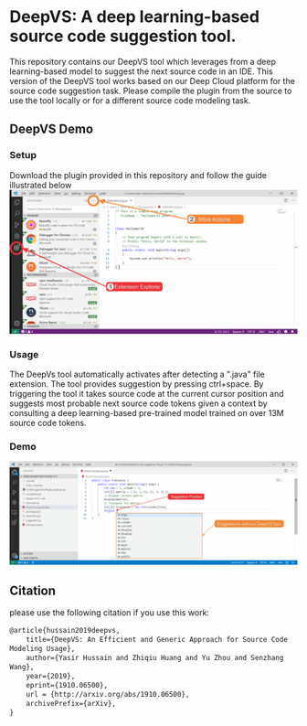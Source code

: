 # DeepVS: A deep learning-based source code suggestion tool.

This repository contains our DeepVS tool which leverages from a deep learning-based model to suggest the next source code in an IDE. 
This version of the DeepVS tool works based on our Deep Cloud platform for the source code suggestion task. Please compile the plugin from the source to use the tool locally or for a different source code modeling task.

## DeepVS Demo

### Setup
Download the plugin provided in this repository and follow the guide illustrated below
![DeepVS Setup Demo](Demo/setup.gif)

### Usage
The DeepVs tool automatically activates after detecting a ".java" file extension. The tool provides suggestion by pressing ctrl+space.
By triggering the tool it takes source code at the current cursor position and suggests most probable next source code tokens given a context by consulting a deep learning-based pre-trained model trained on over 13M source code tokens.

### Demo
![DeepVS Setup Demo](Demo/example.gif)


## Citation
please use the following citation if you use this work:
```
@article{hussain2019deepvs,
    title={DeepVS: An Efficient and Generic Approach for Source Code Modeling Usage},
    author={Yasir Hussain and Zhiqiu Huang and Yu Zhou and Senzhang Wang},
    year={2019},
    eprint={1910.06500},
    url = {http://arxiv.org/abs/1910.06500},
    archivePrefix={arXiv},
}
```
